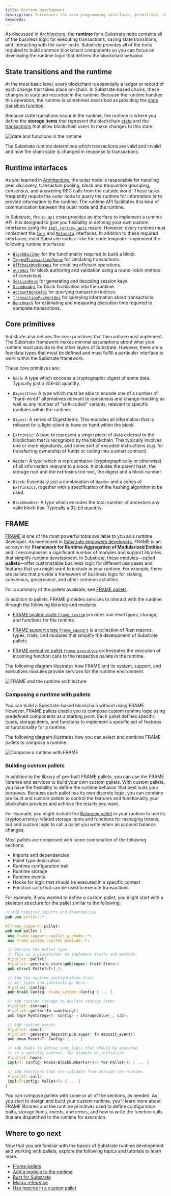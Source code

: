 ```yaml
---
title: Runtime development
description: Introduces the core programming interfaces, primitives, and modules that are essential to developing the runtime for a Substrate blockchain.
keywords:
---
```


As discussed in [Architecture](/learn/architecture/), the **runtime** for a Substrate node contains all of the business logic for executing transactions, saving state transitions, and interacting with the outer node.
Substrate provides all of the tools required to build common blockchain components so you can focus on developing the runtime logic that defines the blockchain behavior.

## State transitions and the runtime

At the most basic level, every blockchain is essentially a ledger or record of each change that takes place on-chain.
In Substrate-based chains, these changes to state are recorded in the runtime.
Because the runtime handles this operation, the runtime is sometimes described as providing the [state transition function](/reference/glossary#state-transition-function-stf).

Because state transitions occur in the runtime, the runtime is where you define the **storage items** that represent the blockchain [state](/reference/glossary#state) and the [transactions](/learn/transaction-types) that allow blockchain users to make changes to this state.

![State and functions in the runtime](/media/images/docs/state-transition-function.png)

The Substrate runtime determines which transactions are valid and invalid and how the chain state is changed in response to transactions.

## Runtime interfaces

As you learned in [Architecture](/learn/architecture/), the outer node is responsible for handling peer discovery, transaction pooling, block and transaction gossiping, consensus, and answering RPC calls from the outside world.
These tasks frequently require the outer node to query the runtime for
information or to provide information to the runtime.
The runtime API facilitates this kind of communication between the outer node and the runtime.

In Substrate, the `sp_api` crate provides an interface to implement a runtime API.
It is designed to give you flexibility in defining your own custom interfaces using the [`impl_runtime_apis`](https://paritytech.github.io/substrate/master/sp_api/macro.impl_runtime_apis.html)
macro.
However, every runtime must implement the [`Core`](https://paritytech.github.io/substrate/master/sp_api/trait.Core.html) and [`Metadata`](https://paritytech.github.io/substrate/master/sp_api/trait.Metadata.html) interfaces.
In addition to these required interfaces, most Substrate nodes—like the node template—implement the following runtime interfaces:

- [`BlockBuilder`](https://paritytech.github.io/substrate/master/sp_block_builder/trait.BlockBuilder.html) for the functionality required to build a block.
- [`TaggedTransactionQueue`](https://paritytech.github.io/substrate/master/sp_transaction_pool/runtime_api/trait.TaggedTransactionQueue.html) for validating transactions.
- [`OffchainWorkerApi`](https://paritytech.github.io/substrate/master/sp_offchain/trait.OffchainWorkerApi.html) for enabling offchain operations.
- [`AuraApi`](https://paritytech.github.io/substrate/master/sp_consensus_aura/trait.AuraApi.html) for block authoring and validation using a round-robin method of consensus.
- [`SessionKeys`](https://paritytech.github.io/substrate/master/sp_session/trait.SessionKeys.html) for generating and decoding session keys.
- [`GrandpaApi`](https://paritytech.github.io/substrate/master/sp_finality_grandpa/trait.GrandpaApi.html) for block finalization into the runtime.
- [`AccountNonceApi`](https://paritytech.github.io/substrate/master/frame_system_rpc_runtime_api/trait.AccountNonceApi.html) for querying transaction indices.
- [`TransactionPaymentApi`](https://paritytech.github.io/substrate/master/pallet_transaction_payment_rpc_runtime_api/trait.TransactionPaymentApi.html) for querying information about transactions.
- [`Benchmark`](https://paritytech.github.io/substrate/master/frame_benchmarking/trait.Benchmark.html) for estimating and measuring execution time required to complete transactions.

## Core primitives

Substrate also defines the core primitives that the runtime must implement.
The Substrate framework makes minimal assumptions about what your runtime must provide to the other layers of Substrate.
However, there are a few data types that must be defined and must fulfill a particular
interface to work within the Substrate framework.

These core primitives are:

- `Hash`: A type which encodes a cryptographic digest of some data. Typically just a 256-bit
  quantity.

- `DigestItem`: A type which must be able to encode one of a number of "hard-wired" alternatives
  relevant to consensus and change-tracking as well as any number of "soft-coded" variants, relevant
  to specific modules within the runtime.

- `Digest`: A series of DigestItems. This encodes all information that is relevant for a
  light-client to have on hand within the block.

- `Extrinsic`: A type to represent a single piece of data external to the blockchain that is
  recognized by the blockchain. This typically involves one or more signatures, and some sort of
  encoded instructions (e.g. for transferring ownership of funds or calling into a smart contract).

- `Header`: A type which is representative (cryptographically or otherwise) of all information
  relevant to a block. It includes the parent hash, the storage root and the extrinsics trie root,
  the digest and a block number.

- `Block`: Essentially just a combination of `Header` and a series of `Extrinsics`, together with a
  specification of the hashing algorithm to be used.

- `BlockNumber`: A type which encodes the total number of ancestors any valid block has. Typically a
  32-bit quantity.

## FRAME

[FRAME](/reference/glossary/#frame) is one of the most powerful tools available to you as a runtime developer.
As mentioned in [Substrate empowers developers](/), FRAME is an acronym for **Framework for Runtime Aggregation of Modularized Entities** and it encompasses a significant number of modules and support libraries that simplify runtime development.
In Substrate, these modules—called **pallets**—offer customizable business logic for different use cases and features that you might want to include in your runtime.
For example, there are pallets that provide a framework of business logic for staking, consensus, governance, and other common activities.

For a summary of the pallets available, see [FRAME pallets](/reference/frame-pallets/).

In addition to pallets, FRAME provides services to interact with the runtime through the following libraries and modules

- [FRAME system crate `frame_system`](https://paritytech.github.io/substrate/master/frame_system/index.html) provides low-level types, storage, and functions for the runtime.

- [FRAME support crate `frame_support`](https://paritytech.github.io/substrate/master/frame_support/index.html) is a collection of Rust macros, types, traits, and modules that simplify the development of Substrate pallets.

- [FRAME executive pallet `frame_executive`](https://paritytech.github.io/substrate/master/frame_executive/index.html) orchestrates the execution of incoming function calls to the respective
  pallets in the runtime.

The following diagram illustrates how FRAME and its system, support, and executives modules provide services for the runtime environment.

![FRAME and the runtime architecture](/media/images/docs/runtime-and-frame.png)

### Composing a runtime with pallets

You can build a Substrate-based blockchain without using FRAME.
However, FRAME pallets enable you to compose custom runtime logic using predefined components as a starting point.
Each pallet defines specific types, storage items, and functions to implement a specific set of features or functionality for a runtime.

The following diagram illustrates how you can select and combine FRAME pallets to compose a runtime.

![Compose a runtime with FRAME](/media/images/docs/compose-runtime.png)

### Building custom pallets

In addition to the library of pre-built FRAME pallets, you can use the FRAME libraries and services to build your own custom pallets.
With custom pallets, you have the flexibility to define the runtime behavior that best suits your purposes.
Because each pallet has its own discrete logic, you can combine pre-built and custom pallets to control the features and functionality your blockchain provides and achieve the results you want.

For example, you might include the [Balances pallet](https://github.com/paritytech/substrate/tree/master/frame/balances) in your runtime to use its cryptocurrency-related storage items and functions for managing tokens, but add custom logic to call a pallet you write when an account balance changes.

Most pallets are composed with some combination of the following sections:

- Imports and dependencies
- Pallet type declaration
- Runtime configuration trait
- Runtime storage
- Runtime events
- Hooks for logic that should be executed in a specific context
- Function calls that can be used to execute transactions

For example, if you wanted to define a custom pallet, you might start with a skeleton structure for the pallet similar to the following:

```rust
// Add required imports and dependencies
pub use pallet::*;

#[frame_support::pallet]
pub mod pallet {
 use frame_support::pallet_prelude::*;
 use frame_system::pallet_prelude::*;

 // Declare the pallet type
 // This is a placeholder to implement traits and methods.
 #[pallet::pallet]
 #[pallet::generate_store(pub(super) trait Store)]
 pub struct Pallet<T>(_);

 // Add the runtime configuration trait
 // All types and constants go here.
 #[pallet::config]
 pub trait Config: frame_system::Config { ... }

 // Add runtime storage to declare storage items.
 #[pallet::storage]
 #[pallet::getter(fn something)]
 pub type MyStorage<T: Config> = StorageValue<_, u32>;

 // Add runtime events
 #[pallet::event]
 #[pallet::generate_deposit(pub(super) fn deposit_event)]
 pub enum Event<T: Config> { ... }

 // Add hooks to define some logic that should be executed
 // in a specific context, for example on_initialize.
 #[pallet::hooks]
 impl<T: Config> Hooks<BlockNumberFor<T>> for Pallet<T> { ... }

 // Add functions that are callable from outside the runtime.
 #[pallet::call]
 impl<T:Config> Pallet<T> { ... }
}
```

You can compose pallets with some or all of the sections, as needed.
As you start to design and build your custom runtime, you'll learn more about FRAME libraries and the runtime primitives used to define configuration traits, storage items, events, and errors, and how to write the function calls that are dispatched to the runtime for execution.

## Where to go next

Now that you are familiar with the basics of Substrate runtime development and working with pallets, explore the following topics and tutorials to learn more.

- [Frame pallets](/reference/frame-pallets/)
- [Add a module to the runtime](/tutorials/work-with-pallets/add-a-pallet)
- [Rust for Substrate](/learn/rust-basics/)
- [Macro reference](/reference/frame-macros/)
- [Use macros in a custom pallet](/tutorials/work-with-pallets/use-macros-in-a-custom-pallet/)
